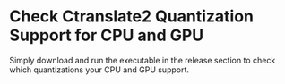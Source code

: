 # Check Ctranslate2 Quantization Support for CPU and GPU
Simply download and run the executable in the release section to check which quantizations your CPU and GPU support.
